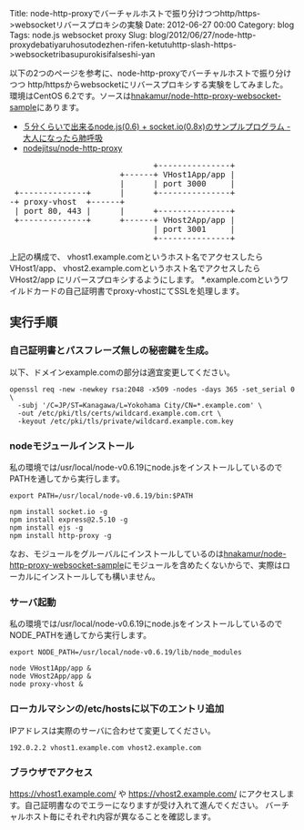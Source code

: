 Title: node-http-proxyでバーチャルホストで振り分けつつhttp/https->websocketリバースプロキシの実験
Date: 2012-06-27 00:00
Category: blog
Tags: node.js websocket proxy
Slug: blog/2012/06/27/node-http-proxydebatiyaruhosutodezhen-rifen-ketutuhttp-slash-https->websocketribasupurokisifalseshi-yan

以下の2つのページを参考に、node-http-proxyでバーチャルホストで振り分けつつ
http/httpsからwebsocketにリバースプロキシする実験をしてみました。
環境はCentOS 6.2です。ソースは[hnakamur/node-http-proxy-websocket-sample](https://github.com/hnakamur/node-http-proxy-websocket-sample)にあります。

* [５分くらいで出来るnode.js(0.6) + socket.io(0.8x)のサンプルプログラム - 大人になったら肺呼吸](http://d.hatena.ne.jp/replication/20111108/1320762287)
* [nodejitsu/node-http-proxy](https://github.com/nodejitsu/node-http-proxy)


<pre>
                              +---------------+
                       +------+ VHost1App/app |
                       |      | port 3000     |
 +--------------+      |      +---------------+
-+ proxy-vhost  +------+
 | port 80, 443 |      |      +---------------+
 +--------------+      +------+ VHost2App/app |
                              | port 3001     |
                              +---------------+
</pre>

上記の構成で、
vhost1.example.comというホスト名でアクセスしたらVHost1/app、
vhost2.example.comというホスト名でアクセスしたらVHost2/app
にリバースプロキシするようにします。
\*.example.comというワイルドカードの自己証明書でproxy-vhostにてSSLを処理します。


## 実行手順

### 自己証明書とパスフレーズ無しの秘密鍵を生成。

以下、ドメインexample.comの部分は適宜変更してください。

```
openssl req -new -newkey rsa:2048 -x509 -nodes -days 365 -set_serial 0 \
  -subj '/C=JP/ST=Kanagawa/L=Yokohama City/CN=*.example.com' \
  -out /etc/pki/tls/certs/wildcard.example.com.crt \
  -keyout /etc/pki/tls/private/wildcard.example.com.key
```

### nodeモジュールインストール

私の環境では/usr/local/node-v0.6.19にnode.jsをインストールしているのでPATHを通してから実行します。
```
export PATH=/usr/local/node-v0.6.19/bin:$PATH
```

```
npm install socket.io -g
npm install express@2.5.10 -g
npm install ejs -g
npm install http-proxy -g
```
なお、モジュールをグルーバルにインストールしているのは[hnakamur/node-http-proxy-websocket-sample](https://github.com/hnakamur/node-http-proxy-websocket-sample)にモジュールを含めたくないからで、実際はローカルにインストールしても構いません。

### サーバ起動

私の環境では/usr/local/node-v0.6.19にnode.jsをインストールしているのでNODE_PATHを通してから実行します。
```
export NODE_PATH=/usr/local/node-v0.6.19/lib/node_modules
```

```
node VHost1App/app &
node VHost2App/app &
node proxy-vhost &
```


### ローカルマシンの/etc/hostsに以下のエントリ追加

IPアドレスは実際のサーバに合わせて変更してください。

```
192.0.2.2 vhost1.example.com vhost2.example.com
```

### ブラウザでアクセス

https://vhost1.example.com/
や
https://vhost2.example.com/
にアクセスします。自己証明書なのでエラーになりますが受け入れて進んでください。
バーチャルホスト毎にそれぞれ内容が異なることを確認します。
